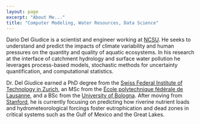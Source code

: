 ```yaml
---
layout: page
excerpt: "About Me..."
title: "Computer Modeling, Water Resources, Data Science"
---
```

<audio id="player" src="/images/surname_eng.wav"></audio>

Dario Del Giudice <a href="#" onclick="document.getElementById('player').play()"> <i class="fa fa-volume-up" aria-hidden="true"></i></a> is a scientist and engineer working at [NCSU](https://www.ccee.ncsu.edu/research/ewc/). He seeks to understand and predict the impacts of climate variability and human pressures on the quantity and quality of aquatic ecosystems. In his research at the interface of catchment hydrology and surface water pollution he leverages process-based models, stochastic methods for uncertainty
quantification, and computational statistics.

Dr. Del Giudice earned a PhD degree from the [Swiss Federal Institute of Technology in Zurich](https://www.ethz.ch/en.html), an MSc from the [École polytechnique fédérale de Lausanne](https://www.epfl.ch/index.en.html), and a BSc from the [University of Bologna](https://www.unibo.it/en/homepage). After moving from [Stanford](https://dge.carnegiescience.edu/), he is currently focusing on predicting how riverine nutrient loads and hydrometeorological forcings foster eutrophication and dead zones in critical systems such as the Gulf of Mexico and the Great Lakes.
